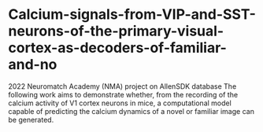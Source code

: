 # Calcium-signals-from-VIP-and-SST-neurons-of-the-primary-visual-cortex-as-decoders-of-familiar-and-no
2022 Neuromatch Academy (NMA) project on AllenSDK database  The following work aims to demonstrate whether, from the recording of the calcium activity of V1 cortex neurons in mice, a computational model capable of predicting the calcium dynamics of a novel or familiar image can be generated.
